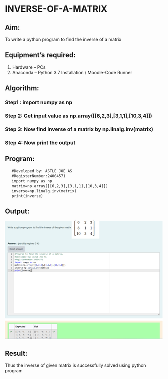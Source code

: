 # INVERSE-OF-A-MATRIX
## Aim:
To write a python program to find the inverse of a matrix
## Equipment’s required:
1. 	Hardware – PCs
2. 	Anaconda – Python 3.7 Installation / Moodle-Code Runner
## Algorithm:
### Step1 : import numpy as np
### Step 2: Get input value as np.array([[6,2,3],[3,1,1],[10,3,4]])
### Step 3: Now find inverse of a matrix by np.linalg.inv(matrix)
### Step 4: Now print the output

## Program:
 ```   #Program to find the inverse of a matrix.
    #Developed by: ASTLE JOE AS
    #RegisterNumber:24004571
    import numpy as np
    matrix=np.array([[6,2,3],[3,1,1],[10,3,4]])
    inverse=np.linalg.inv(matrix)
    print(inverse)
```
## Output:
![image1](image.png)
## Result:
Thus the inverse of given matrix is successfully solved using python program


